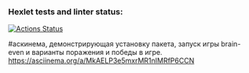 ### Hexlet tests and linter status:
[![Actions Status](https://github.com/veterinastya/python-project-49/workflows/hexlet-check/badge.svg)](https://github.com/veterinastya/python-project-49/actions)

#аскинема, демонстрирующая установку пакета, запуск игры brain-even и варианты поражения и победы в игре.
https://asciinema.org/a/MkAELP3e5mxrMR1nIMRfP6CCN
